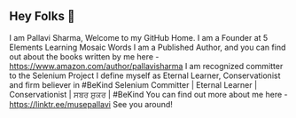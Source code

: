 ## Hey Folks 👋
I am Pallavi Sharma, Welcome to my GitHub Home.
I am a Founder at 
  5 Elements Learning 
  Mosaic Words 
I am a Published Author, and you can find out about the books written by me here - https://www.amazon.com/author/pallavisharma
I am recognized committer to the Selenium Project
I define myself as Eternal Learner, Conservationist and firm believer in #BeKind
Selenium Committer | Eternal Learner | Conservationist | ਸਬਰ ਸ਼ੁਕਰ | #BeKind
You can find out more about me here - https://linktr.ee/musepallavi
See you around!

<!--
**pallavigitwork/pallavigitwork** is a ✨ _special_ ✨ repository because its `README.md` (this file) appears on your GitHub profile.

Here are some ideas to get you started:

- 🔭 I’m currently working on ...
- 🌱 I’m currently learning ...
- 👯 I’m looking to collaborate on ...
- 🤔 I’m looking for help with ...
- 💬 Ask me about ...
- 📫 How to reach me: ...
- 😄 Pronouns: ...
- ⚡ Fun fact: ...
-->

